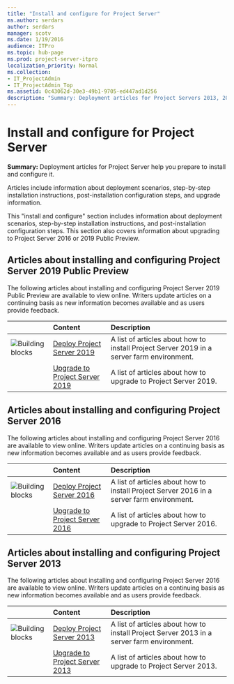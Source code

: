 ```yaml
---
title: "Install and configure for Project Server"
ms.author: serdars
author: serdars
manager: scotv
ms.date: 1/19/2016
audience: ITPro
ms.topic: hub-page
ms.prod: project-server-itpro
localization_priority: Normal
ms.collection:
- IT_ProjectAdmin
- IT_ProjectAdmin_Top
ms.assetid: 0c43062d-30e3-49b1-9705-ed447ad1d256
description: "Summary: Deployment articles for Project Servers 2013, 2016, and 2019 Public Preview help you prepare to install and configure it."
---
```


# Install and configure for Project Server 
 
 **Summary:** Deployment articles for Project Server help you prepare to install and configure it.
  
Articles include information about deployment scenarios, step-by-step installation instructions, post-installation configuration steps, and upgrade information.
  
 This "install and configure" section includes information about deployment scenarios, step-by-step installation instructions, and post-installation configuration steps. This section also covers information about upgrading to Project Server 2016 or 2019 Public Preview.

## Articles about installing and configuring Project Server 2019 Public Preview

The following articles about installing and configuring Project Server 2019 Public Preview are available to view online. Writers update articles on a continuing basis as new information becomes available and as users provide feedback.
  
||**Content**|**Description**|
|:-----|:-----|:-----|
|![Building blocks](images/mod_icon_buildingblock_M.png)|[Deploy Project Server 2019](deploy-project-server-2016.md) <br/> |A list of articles about how to install Project Server 2019 in a server farm environment.  <br/> |
||[Upgrade to Project Server 2019](upgrade-to-project-server-2019.md) <br/> |A list of articles about how to upgrade to Project Server 2019.  <br/> |
  
## Articles about installing and configuring Project Server 2016

The following articles about installing and configuring Project Server 2016 are available to view online. Writers update articles on a continuing basis as new information becomes available and as users provide feedback.
  
||**Content**|**Description**|
|:-----|:-----|:-----|
|![Building blocks](images/mod_icon_buildingblock_M.png)|[Deploy Project Server 2016](deploy-project-server-2016.md) <br/> |A list of articles about how to install Project Server 2016 in a server farm environment.  <br/> |
||[Upgrade to Project Server 2016](upgrade-to-project-server-2016.md) <br/> |A list of articles about how to upgrade to Project Server 2016.  <br/> |
   
## Articles about installing and configuring Project Server 2013

The following articles about installing and configuring Project Server 2016 are available to view online. Writers update articles on a continuing basis as new information becomes available and as users provide feedback.

||**Content**|**Description**|
|:-----|:-----|:-----|
|![Building blocks](images/mod_icon_buildingblock_M.png)|[Deploy Project Server 2013](deploy-project-server-2013.md) <br/> |A list of articles about how to install Project Server 2013 in a server farm environment.  <br/> |
||[Upgrade to Project Server 2013](upgrade-to-project-server-2013.md) <br/> |A list of articles about how to upgrade to Project Server 2013.  <br/> |

